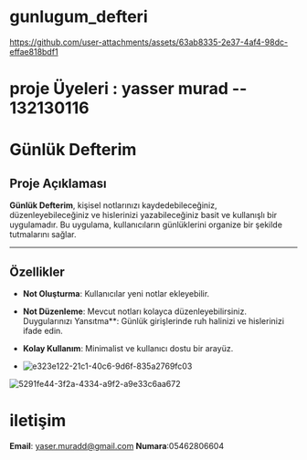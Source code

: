 # gunlugum_defteri

https://github.com/user-attachments/assets/63ab8335-2e37-4af4-98dc-effae818bdf1

# proje Üyeleri : yasser murad -- 132130116

# Günlük Defterim  

## Proje Açıklaması  
**Günlük Defterim**, kişisel notlarınızı kaydedebileceğiniz, düzenleyebileceğiniz ve hislerinizi yazabileceğiniz basit ve kullanışlı bir uygulamadır. Bu uygulama, kullanıcıların günlüklerini organize bir şekilde tutmalarını sağlar.  

---

## Özellikler  
- **Not Oluşturma**: Kullanıcılar yeni notlar ekleyebilir.  
- **Not Düzenleme**: Mevcut notları kolayca düzenleyebilirsiniz.  
Duygularınızı Yansıtma**: Günlük girişlerinde ruh halinizi ve hislerinizi ifade edin.  
- **Kolay Kullanım**: Minimalist ve kullanıcı dostu bir arayüz.

- ![e323e122-21c1-40c6-9d6f-835a2769fc03](https://github.com/user-attachments/assets/92341ec3-bbd2-44bd-9754-a7f964d12412)

![5291fe44-3f2a-4334-a9f2-a9e33c6aa672](https://github.com/user-attachments/assets/00946baa-5c9a-48eb-b53e-7f1cda5b5c91)


# iletişim
**Email**: yaser.muradd@gmail.com
**Numara**:05462806604


